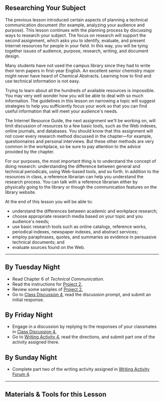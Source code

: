 ## Researching Your Subject

The previous lesson introduced certain aspects of planning a technical communication document (for example, analyzing your audience and purpose). This lesson continues with the planning process by discussing ways to research your subject. The focus on research will support the second assignment, which asks you to identify, evaluate, and present Internet resources for people in your field. In this way, you will be tying together issues of audience, purpose, research, writing, and document design.

Many students have not used the campus library since they had to write their term papers in first-year English. An excellent senior chemistry major might never have heard of Chemical Abstracts. Learning how to find and use technical information is not easy.

Trying to learn about all the hundreds of available resources is impossible. You may very well wonder how you will be able to deal with so much information. The guidelines in this lesson on narrowing a topic will suggest strategies to help you sufficiently focus your work so that you can find useful information that will meet your audience's needs.

The Internet Resource Guide, the next assignment we'll be working on, will limit discussion of resources to a few basic tools, such as the Web indexes, online journals, and databases. You should know that this assignment will not cover every research method discussed in the chapter&mdash;for example, questionnaires and personal interviews. But these other methods are very common in the workplace, so be sure to pay attention to the advice provided by the chapter.

For our purposes, the most important thing is to understand the concept of doing research: understanding the difference between general and technical periodicals, using Web-based tools, and so forth. In addition to the resources in class, a reference librarian can help you understand the research process. You can talk with a reference librarian either by physically going to the library or though the communication features on the library website.

At the end of this lesson you will be able to:

* understand the differences between academic and workplace research;
* choose appropriate research media based on your topic and you audience's needs;
* use basic research tools such as online catalogs, reference works, periodical indexes, newspaper indexes, and abstract services;
* employ paraphrases, quotes, and summaries as evidence in persuasive technical documents; and
* evaluate sources found on the Web.

---

## By Tuesday Night

* Read Chapter 6 of _Technical Communication._
* Read the instructions for [Project 2.][P2A]
* Review some samples of [Project 2.][P2S]
* Go to [Class Discussion 4][CD4], read the discussion prompt, and submit an initial response.

## By Friday Night

* Engage in a discussion by replying to the responses of your classmates in [Class Discussion 4.][CD4]
* Go to [Writing Activity 4][WA4], read the directions, and submit part one of the activity assigned there.

## By Sunday Night

* Complete part two of the writing activity assigned in [Writing Activity Forum 4][WA4].

---

## Materials & Tools for this Lesson

[CD4]: /section/content/default.asp?WCI=Goto&WCU=CRSCNT&MATCH=Class+Discussion+4
[WA4]: /section/content/default.asp?WCI=Goto&WCU=CRSCNT&MATCH=Writing+Activity+4
[P2A]: /section/content/default.asp?WCI=Goto&WCU=CRSCNT&MATCH=Project+2+Assignment
[P2S]: /section/content/default.asp?WCI=Goto&WCU=CRSCNT&MATCH=Project+2+Samples   
